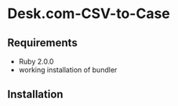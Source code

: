 # Desk.com-CSV-to-Case
## Requirements
 - Ruby 2.0.0
 - working installation of bundler

## Installation
